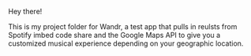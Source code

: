 Hey there!

This is my project folder for Wandr, a test app that pulls in reulsts from Spotify imbed code share and the Google Maps API to give you a customized musical experience depending on your geographic location.
